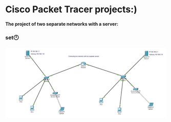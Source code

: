 <html>
  <head>
    <meata charset="UT-8" />
  <body>
    <h1>Cisco Packet Tracer projects:)</h1>
    <div>
      <h4>The project of two separate networks with a server:</h4>
      <h3>set🕛</h3>
    <img src="pic/02.png" alt="" />
    </div>
  </body>
</html>
